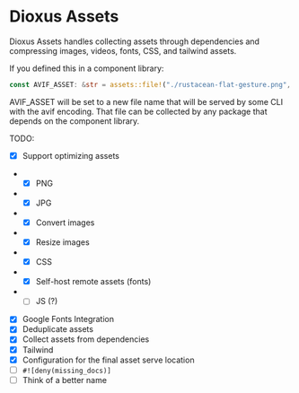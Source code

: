 # Dioxus Assets

Dioxus Assets handles collecting assets through dependencies and compressing images, videos, fonts, CSS, and tailwind assets.

If you defined this in a component library:
```rust
const AVIF_ASSET: &str = assets::file!("./rustacean-flat-gesture.png", { format: avif });
```

AVIF_ASSET will be set to a new file name that will be served by some CLI with the avif encoding. That file can be collected by any package that depends on the component library.

TODO:
- [x] Support optimizing assets
- - [x] PNG
- - [x] JPG
- - [x] Convert images
- - [x] Resize images
- - [x] CSS
- - [x] Self-host remote assets (fonts)
- - [ ] JS (?)
- [x] Google Fonts Integration
- [x] Deduplicate assets
- [x] Collect assets from dependencies
- [x] Tailwind
- [x] Configuration for the final asset serve location
- [ ] `#![deny(missing_docs)]`
- [ ] Think of a better name

